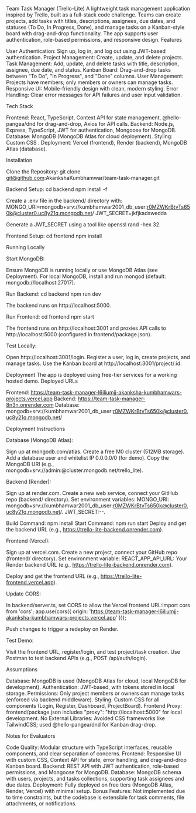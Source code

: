 Team Task Manager (Trello-Lite)
A lightweight task management application inspired by Trello, built as a full-stack code challenge. Teams can create projects, add tasks with titles, descriptions, assignees, due dates, and statuses (To Do, In Progress, Done), and manage tasks on a Kanban-style board with drag-and-drop functionality. The app supports user authentication, role-based permissions, and responsive design.
Features

User Authentication: Sign up, log in, and log out using JWT-based authentication.
Project Management: Create, update, and delete projects.
Task Management: Add, update, and delete tasks with title, description, assignee, due date, and status.
Kanban Board: Drag-and-drop tasks between "To Do", "In Progress", and "Done" columns.
User Management: Projects have members; only members or owners can manage tasks.
Responsive UI: Mobile-friendly design with clean, modern styling.
Error Handling: Clear error messages for API failures and user input validation.

Tech Stack

Frontend: React, TypeScript, Context API for state management, @hello-pangea/dnd for drag-and-drop, Axios for API calls.
Backend: Node.js, Express, TypeScript, JWT for authentication, Mongoose for MongoDB.
Database: MongoDB (MongoDB Atlas for cloud deployment).
Styling: Custom CSS .
Deployment: Vercel (frontend), Render (backend), MongoDB Atlas (database).

Installation

Clone the Repository:
git clone git@github.com:AkankshaKumbhamwar/team-task-manager.git


Backend Setup:
cd backend
npm install -f

Create a .env file in the backend/ directory with:
MONGO_URI=mongodb+srv://kumbhamwar2001_db_user:r0MZWKrBtvTs650k@cluster0.uc8y21q.mongodb.net/
JWT_SECRET=jkfjkadswedda

Generate a JWT_SECRET using a tool like openssl rand -hex 32.

Frontend Setup:
cd frontend
npm install



Running Locally

Start MongoDB:

Ensure MongoDB is running locally or use MongoDB Atlas (see Deployment).
For local MongoDB, install and run mongod (default: mongodb://localhost:27017).


Run Backend:
cd backend
npm run dev

The backend runs on http://localhost:5000.

Run Frontend:
cd frontend
npm start

The frontend runs on http://localhost:3001 and proxies API calls to http://localhost:5000 (configured in frontend/package.json).

Test Locally:

Open http://localhost:3001/login.
Register a user, log in, create projects, and manage tasks.
Use the Kanban board at http://localhost:3001/project/:id.



Deployment
The app is deployed using free-tier services for a working hosted demo.
Deployed URLs

Frontend: https://team-task-manager-l6iliumjj-akanksha-kumbhamwars-projects.vercel.app
Backend: https://team-task-manager-8n3n.onrender.com
Database: mongodb+srv://kumbhamwar2001_db_user:r0MZWKrBtvTs650k@cluster0.uc8y21q.mongodb.net/

Deployment Instructions

Database (MongoDB Atlas):

Sign up at mongodb.com/atlas.
Create a free M0 cluster (512MB storage).
Add a database user and whitelist IP 0.0.0.0/0 (for demo).
Copy the MongoDB URI (e.g., mongodb+srv://admin:<password>@cluster.mongodb.net/trello_lite).


Backend (Render):

Sign up at render.com.
Create a new web service, connect your GitHub repo (backend/ directory).
Set environment variables:
MONGO_URI: mongodb+srv://kumbhamwar2001_db_user:r0MZWKrBtvTs650k@cluster0.uc8y21q.mongodb.net/.
JWT_SECRET:--.


Build Command: npm install
Start Command: npm run start
Deploy and get the backend URL (e.g., https://trello-lite-backend.onrender.com).


Frontend (Vercel):

Sign up at vercel.com.
Create a new project, connect your GitHub repo (frontend/ directory).
Set environment variable:
REACT_APP_API_URL: Your Render backend URL (e.g., https://trello-lite-backend.onrender.com).


Deploy and get the frontend URL (e.g., https://trello-lite-frontend.vercel.app).


Update CORS:

In backend/server.ts, set CORS to allow the Vercel frontend URL:import cors from 'cors';
app.use(cors({ origin: 'https://team-task-manager-l6iliumjj-akanksha-kumbhamwars-projects.vercel.app' }));


Push changes to trigger a redeploy on Render.


Test Demo:

Visit the frontend URL, register/login, and test project/task creation.
Use Postman to test backend APIs (e.g., POST /api/auth/login).



Assumptions

Database: MongoDB is used (MongoDB Atlas for cloud, local MongoDB for development).
Authentication: JWT-based, with tokens stored in local storage.
Permissions: Only project members or owners can manage tasks (enforced via backend middleware).
Styling: Custom CSS for all components (Login, Register, Dashboard, ProjectBoard).
Frontend Proxy: frontend/package.json includes "proxy": "http://localhost:5000" for local development.
No External Libraries: Avoided CSS frameworks like TailwindCSS; used @hello-pangea/dnd for Kanban drag-drop.

Notes for Evaluators

Code Quality: Modular structure with TypeScript interfaces, reusable components, and clear separation of concerns.
Frontend: Responsive UI with custom CSS, Context API for state, error handling, and drag-and-drop Kanban board.
Backend: REST API with JWT authentication, role-based permissions, and Mongoose for MongoDB.
Database: MongoDB schema with users, projects, and tasks collections, supporting task assignees and due dates.
Deployment: Fully deployed on free tiers (MongoDB Atlas, Render, Vercel) with minimal setup.
Bonus Features: Not implemented due to time constraints, but the codebase is extensible for task comments, file attachments, or notifications.

